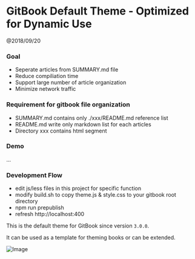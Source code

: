 # GitBook Default Theme - Optimized for Dynamic Use

@2018/09/20


### Goal

* Seperate articles from SUMMARY.md file
* Reduce compiliation time
* Support large number of article organization
* Minimize network traffic

### Requirement for gitbook file organization

* SUMMARY.md contains only ./xxx/README.md reference list
* README.md write only markdown list for each articles
* Directory xxx contains html segment

### Demo

...

### Development Flow

* edit js/less files in this project for specific function
* modify build.sh to copy theme.js & style.css to your gitbook root directory
* npm run prepublish
* refresh http://localhost:400


This is the default theme for GitBook since version `3.0.0`.

It can be used as a template for theming books or can be extended.

![Image](https://raw.github.com/GitbookIO/theme-default/master/preview.png)
